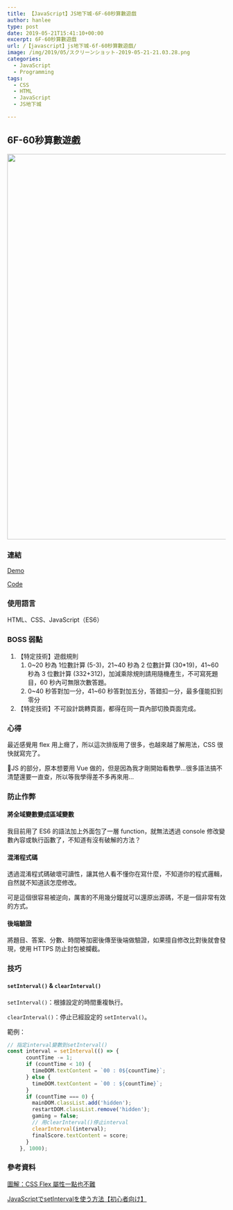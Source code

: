 ```yaml
---
title: 【JavaScript】JS地下城-6F-60秒算數遊戲
author: hanlee
type: post
date: 2019-05-21T15:41:10+00:00
excerpt: 6F-60秒算數遊戲
url: /【javascript】js地下城-6f-60秒算數遊戲/
image: /img/2019/05/スクリーンショット-2019-05-21-21.03.28.png
categories:
  - JavaScript
  - Programming
tags:
  - CSS
  - HTML
  - JavaScript
  - JS地下城

---
```

## 6F-60秒算數遊戲


<img loading="lazy" width="1024" height="886" src="https://blog.hanlee.co/wp-content/uploads/2019/05/スクリーンショット-2019-05-21-21.03.28-1024x886.png" alt="" class="wp-image-289" srcset="https://blog.hanlee.co/wp-content/uploads/2019/05/スクリーンショット-2019-05-21-21.03.28-1024x886.png 1024w, https://blog.hanlee.co/wp-content/uploads/2019/05/スクリーンショット-2019-05-21-21.03.28-300x260.png 300w, https://blog.hanlee.co/wp-content/uploads/2019/05/スクリーンショット-2019-05-21-21.03.28-768x665.png 768w, https://blog.hanlee.co/wp-content/uploads/2019/05/スクリーンショット-2019-05-21-21.03.28.png 1106w" sizes="(max-width: 1024px) 100vw, 1024px" />

### 連結

<a href="https://hannoeru.github.io/sec-game/" target="_blank" rel="noreferrer noopener" aria-label=" (新しいタブで開く)">Demo</a>

<a href="https://github.com/hannoeru/sec-game" target="_blank" rel="noreferrer noopener" aria-label=" (新しいタブで開く)">Code</a>

### 使用語言

HTML、CSS、JavaScript（ES6）

### BOSS 弱點

  1. 【特定技術】遊戲規則
      1. 0~20 秒為 1位數計算 (5-3)，21~40 秒為 2 位數計算 (30*19)，41~60 秒為 3 位數計算 (332+312)，加減乘除規則請用隨機產生，不可寫死題目，60 秒內可無限次數答題。
      2. 0~40 秒答對加一分，41~60 秒答對加五分，答錯扣一分，最多僅能扣到零分
  2. 【特定技術】不可設計跳轉頁面，都得在同一頁內部切換頁面完成。

### 心得

最近感覺用 flex 用上癮了，所以這次排版用了很多，也越來越了解用法，CSS 很快就寫完了。

JS 的部分，原本想要用 Vue 做的，但是因為我才剛開始看教學&#8230;很多語法搞不清楚還要一直查，所以等我學得差不多再來用&#8230;

### 防止作弊

#### 將全域變數變成區域變數

我目前用了 ES6 的語法加上外面包了一層 function，就無法透過 console 修改變數內容或執行函數了，不知道有沒有破解的方法？

#### 混淆程式碼

透過混淆程式碼破壞可讀性，讓其他人看不懂你在寫什麼，不知道你的程式邏輯，自然就不知道該怎麼修改。

可是這個很容易被逆向，厲害的不用幾分鐘就可以還原出源碼，不是一個非常有效的方式。

#### 後端驗證

將題目、答案、分數、時間等加密後傳至後端做驗證，如果擅自修改比對後就會發現，使用 HTTPS 防止封包被攔截。

### 技巧

#### `setInterval()` & `clearInterval()`

`setInterval()`：根據設定的時間重複執行。

`clearInterval()`：停止已經設定的 `setInterval()`。

範例：

```js
// 指定interval變數到setInterval()
const interval = setInterval(() => {
      countTime -= 1;
      if (countTime < 10) {
        timeDOM.textContent = `00 : 0${countTime}`;
      } else {
        timeDOM.textContent = `00 : ${countTime}`;
      }
      if (countTime === 0) {
        mainDOM.classList.add('hidden');
        restartDOM.classList.remove('hidden');
        gaming = false;
        // 用clearInterval()停止interval
        clearInterval(interval);
        finalScore.textContent = score;
      }
    }, 1000);
```

### 參考資料

<a href="https://wcc723.github.io/css/2017/07/21/css-flex/" target="_blank" rel="noreferrer noopener" aria-label=" (新しいタブで開く)">圖解：CSS Flex 屬性一點也不難</a>

<a href="https://techacademy.jp/magazine/5537" target="_blank" rel="noreferrer noopener" aria-label=" (新しいタブで開く)">JavaScriptでsetIntervalを使う方法【初心者向け】</a>